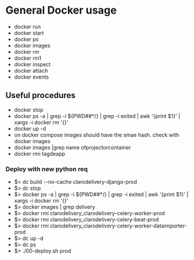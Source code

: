 # General Docker usage

* docker run
* docker start
* docker ps
* docker images
* docker rm
* docker rm1
* docker inspect
* docker attach
* docker events

## Useful procedures
* docker stop
* docker ps -a | grep -i ${PWD##*/} | grep -i exited | awk '{print $1}' | xargs -i docker rm '{}'
* docker up -d
* on docker compose images should have the smae hash. check with docker images
* docker images |grep name ofprojectorcontainer
* docker rmi tagdeapp
### Deploy with new python req
* $> dc build --no-cache clarodelivery-django-prod
* $> dc stop
* $> docker ps -a | grep -i ${PWD##*/} | grep -i exited | awk '{print $1}' | xargs -i docker rm '{}'
* $> docker images | grep delivery
* $> docker rmi clarodelivery_clarodelivery-celery-worker-prod
* $> docker rmi clarodelivery_clarodelivery-celery-beat-prod
* $> docker rmi clarodelivery_clarodelivery-celery-worker-dataimporter-prod
* $> dc up -d
* $> dc ps
* $> ./00-deploy.sh prod
